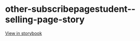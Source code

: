 # other-subscribepagestudent--selling-page-story

[View in storybook](https://raw.githack.com/Independent-Digital-News-and-Media-Ltd/indy-branch-review/PR-7633-sb/index.html?path=/story/other-subscribepagestudent--selling-page-story)